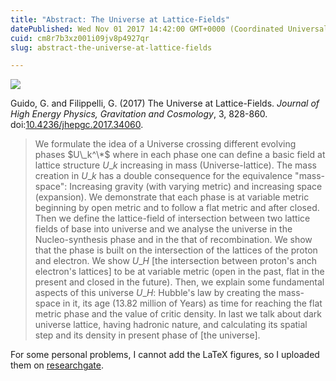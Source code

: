 ```yaml
---
title: "Abstract: The Universe at Lattice-Fields"
datePublished: Wed Nov 01 2017 14:42:00 GMT+0000 (Coordinated Universal Time)
cuid: cm8r7b3xz001i09jv8p4927qr
slug: abstract-the-universe-at-lattice-fields

---
```



![](https://cdn.hashnode.com/res/hashnode/image/upload/v1743070729862/e06d2ce7-1afd-41bd-a9dd-36044682beb2.jpeg)

Guido, G. and Filippelli, G. (2017) The Universe at Lattice-Fields. _Journal of High Energy Physics, Gravitation and Cosmology_, 3, 828-860. doi:[10.4236/jhepgc.2017.34060](https://doi.org/10.4236/jhepgc.2017.34060).

> We formulate the idea of a Universe crossing different evolving phases $U\_k^\*$ where in each phase one can define a basic field at lattice structure $U\_k$ increasing in mass (Universe-lattice). The mass creation in $U\_k$ has a double consequence for the equivalence "mass-space": Increasing gravity (with varying metric) and increasing space (expansion). We demonstrate that each phase is at variable metric beginning by open metric and to follow a flat metric and after closed. Then we define the lattice-field of intersection between two lattice fields of base into universe and we analyse the universe in the Nucleo-synthesis phase and in the that of recombination. We show that the phase is built on the intersection of the lattices of the proton and electron. We show $U\_H$ \[the intersection between proton's anch electron's lattices\] to be at variable metric (open in the past, flat in the present and closed in the future). Then, we explain some fundamental aspects of this universe $U\_H$: Hubble's law by creating the mass-space in it, its age (13.82 million of Years) as time for reaching the flat metric phase and the value of critic density. In last we talk about dark universe lattice, having hadronic nature, and calculating its spatial step and its density in present phase of \[the universe\].

For some personal problems, I cannot add the LaTeX figures, so I uploaded them on [researchgate](https://www.researchgate.net/publication/320764876_Figures_and_LaTeX_source).
